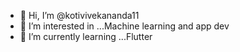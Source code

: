 - 👋 Hi, I’m @kotivivekananda11
- 👀 I’m interested in ...Machine learning and app dev
- 🌱 I’m currently learning ...Flutter


<!---
kotivivekananda11/kotivivekananda11 is a ✨ special ✨ repository because its `README.md` (this file) appears on your GitHub profile.
You can click the Preview link to take a look at your changes.
--->
